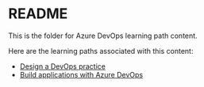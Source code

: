# README

This is the folder for Azure DevOps learning path content.

Here are the learning paths associated with this content:

* [Design a DevOps practice](https://review.docs.microsoft.com/learn/paths/design-a-devops-practice/?branch=azdo-dev)
* [Build applications with Azure DevOps](https://review.docs.microsoft.com/learn/paths/build-applications-with-azure-devops/?branch=azdo-dev)